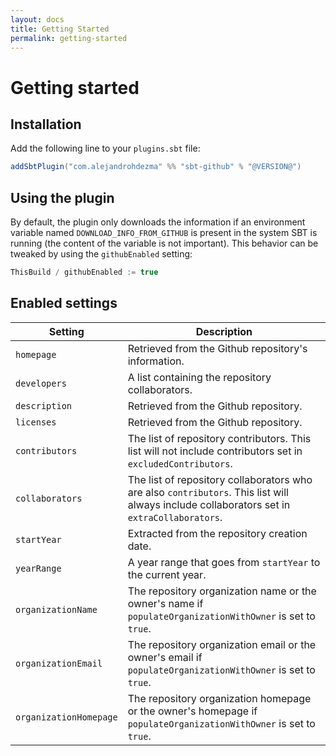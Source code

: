 ```yaml
---
layout: docs
title: Getting Started
permalink: getting-started
---
```


# Getting started

## Installation

Add the following line to your `plugins.sbt` file:

```scala
addSbtPlugin("com.alejandrohdezma" %% "sbt-github" % "@VERSION@")
```

## Using the plugin

By default, the plugin only downloads the information if an environment variable named `DOWNLOAD_INFO_FROM_GITHUB` is present in the system SBT is running (the content of the variable is not important). This behavior can be tweaked by using the `githubEnabled` setting:

```scala
ThisBuild / githubEnabled := true
```

## Enabled settings

| Setting                | Description                                                                                                                                |
|------------------------|--------------------------------------------------------------------------------------------------------------------------------------------|
| `homepage`             | Retrieved from the Github repository's information.                                                                                        |
| `developers`           | A list containing the repository collaborators.                                                                                            |
| `description`          | Retrieved from the Github repository.                                                                                                      |
| `licenses`             | Retrieved from the Github repository.                                                                                                      |
| `contributors`         | The list of repository contributors. This list will not include contributors set in `excludedContributors`.                                |
| `collaborators`        | The list of repository collaborators who are also `contributors`. This list will always include collaborators set in `extraCollaborators`. |
| `startYear`            | Extracted from the repository creation date.                                                                                               |
| `yearRange`            | A year range that goes from `startYear` to the current year.                                                                               |
| `organizationName`     | The repository organization name or the owner's name if `populateOrganizationWithOwner` is set to `true`.                                  |
| `organizationEmail`    | The repository organization email or the owner's email if `populateOrganizationWithOwner` is set to `true`.                                |
| `organizationHomepage` | The repository organization homepage or the owner's homepage if `populateOrganizationWithOwner` is set to `true`.                          |